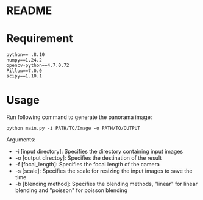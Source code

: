 # README
# Requirement

```
python== .8.10
numpy==1.24.2
opencv-python==4.7.0.72
Pillow==7.0.0
scipy==1.10.1
```
# Usage
Run following command to generate the panorama image:

```
python main.py -i PATH/TO/Image -o PATH/TO/OUTPUT
```
Arguments:
* -i [input directory]: Specifies the directory containing input images
* -o [output directoy]: Specifies the destination of the result 
* -f [focal_length]: Specifies the focal length of the camera
* -s [scale]: Specifies the scale for resizing the input images to save the time
* -b [blending method]: Specifies the blending methods, "linear" for linear blending and "poisson" for poisson blending

